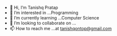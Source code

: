 - 👋 Hi, I’m Tanishq Pratap
- 👀 I’m interested in ...Programming 
- 🌱 I’m currently learning ...Computer Science 
- 💞️ I’m looking to collaborate on ...
- 📫 How to reach me ...at tanishqontop@gmail.com

<!---
Tanishqontop/Tanishqontop is a ✨ special ✨ repository because its `README.md` (this file) appears on your GitHub profile.
You can click the Preview link to take a look at your changes.
--->
